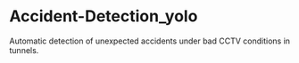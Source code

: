 # Accident-Detection_yolo
Automatic detection of unexpected accidents under bad CCTV conditions in tunnels.
